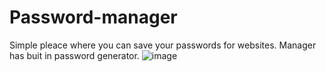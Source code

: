 # Password-manager
Simple pleace where you can save your passwords for websites. Manager has buit in password generator.
![image](https://user-images.githubusercontent.com/102301001/162807649-73f2ebf9-7044-4a3c-871e-1ae3d4e8319c.png)
